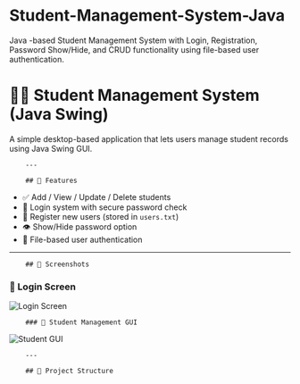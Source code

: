 # Student-Management-System-Java
Java -based Student Management System with Login, Registration, Password Show/Hide, and CRUD functionality using file-based user authentication.
# 🧑‍🎓 Student Management System (Java Swing)

A simple desktop-based application that lets users manage student records using Java Swing GUI.

        ---

        ## 🚀 Features

- ✅ Add / View / Update / Delete students
- 🔐 Login system with secure password check
- 📝 Register new users (stored in `users.txt`)
- 👁️ Show/Hide password option
- 📁 File-based user authentication

---

        ## 📸 Screenshots

### 🔐 Login Screen
![Login Screen](images/login.png)

        ### 📝 Student Management GUI
![Student GUI](images/main_gui.png)

        ---

        ## 📁 Project Structure

